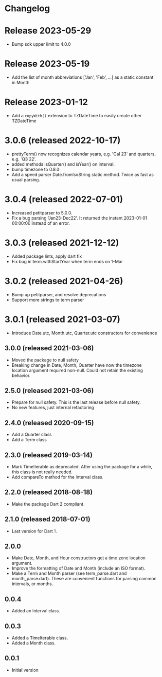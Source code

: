 # Changelog

# Release 2023-05-29
- Bump sdk upper limit to 4.0.0

# Release 2023-05-19
- Add the list of month abbreviations ['Jan', 'Feb', ...] as a static constant in Month

# Release 2023-01-12
- Add a `copyWith()` extension to TZDateTime to easily create other TZDateTime 

# 3.0.6 (released 2022-10-17)
- prettyTerm() now recognizes calendar years, e.g. 'Cal 23' and quarters, 
  e.g. 'Q3 22'. 
- added methods isQuarter() and isYear() on interval.
- bump timezone to 0.8.0
- Add a speed parser Date.fromIsoString static method.  Twice as fast as usual parsing.

# 3.0.4 (released 2022-07-01)
- Increased petitparser to 5.0.0.  
- Fix a bug parsing 'Jan23-Dec22'.  It returned the instant 2023-01-01 00:00:00 
  instead of an error.

# 3.0.3 (released 2021-12-12)
- Added package lints, apply dart fix
- Fix bug in term.withStartYear when term ends on 1-Mar

# 3.0.2 (released 2021-04-26)
- Bump up petitparser, and resolve deprecations
- Support more strings to term parser  

# 3.0.1 (released 2021-03-07)
- Introduce Date.utc, Month.utc, Quarter.utc constructors for convenience

## 3.0.0 (released 2021-03-06)
- Moved the package to null safety
- Breaking change in Date, Month, Quarter have now the timezone location 
  argument required non-null.  Could not retain the existing behavior. 

## 2.5.0 (released 2021-03-06)
- Prepare for null safety.  This is the last 
release before null safety.
- No new features, just internal refactoring  

## 2.4.0 (released 2020-09-15)
- Add a Quarter class
- Add a Term class

## 2.3.0 (released 2019-03-14)
- Mark TimeIterable as deprecated.  After using the package for a 
while, this class is not really needed.  
 - Add compareTo method for the Interval class.  

## 2.2.0 (released 2018-08-18)
- Make the package Dart 2 compliant.

## 2.1.0 (released 2018-07-01)
- Last version for Dart 1.
 
## 2.0.0
- Make Date, Month, and Hour constructors get a time zone location argument.   
- Improve the formatting of Date and Month (include an ISO format). 
- Make a Term and Month parser (see term_parse.dart and month_parse.dart).  These are 
convenient functions for parsing common intervals, or months.  
 
## 0.0.4
- Added an Interval class.

## 0.0.3
- Added a TimeIterable class.
- Added a Month class.

## 0.0.1
- Initial version
